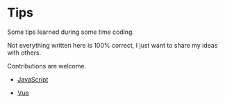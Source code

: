 # Tips

Some tips learned during some time coding.

Not everything written here is 100% correct, I just want to share my ideas with others.

Contributions are welcome.

- [JavaScript](./javascript.md)

- [Vue](./vue.md)

